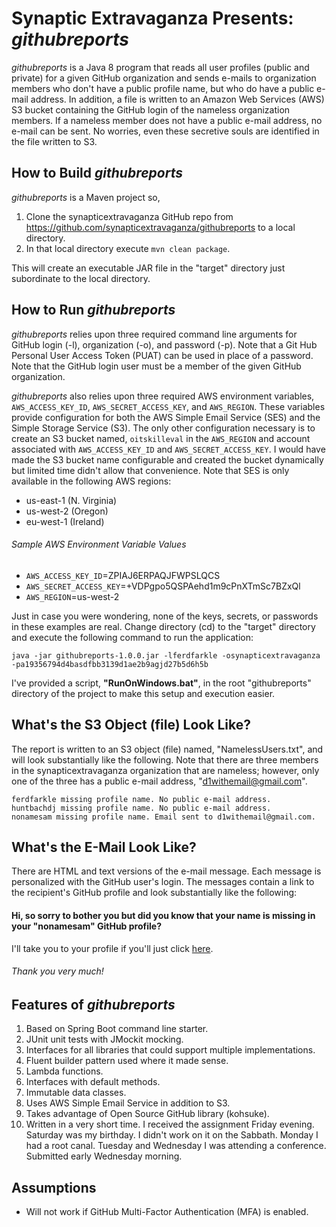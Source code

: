 # Synaptic Extravaganza Presents: *githubreports*

*githubreports* is a Java 8 program that reads all user profiles (public and private) for a given GitHub organization and sends e-mails to organization members who don't have a public profile name, but who do have a public e-mail address. In addition, a file is written to an Amazon Web Services (AWS) S3 bucket containing the GitHub login of the nameless organization members. If a nameless member does not have a public e-mail address, no e-mail can be sent. No worries, even these secretive souls are identified in the file written to S3.

## How to Build *githubreports*

*githubreports* is a Maven project so,

1. Clone the synapticextravaganza GitHub repo from https://github.com/synapticextravaganza/githubreports to a local directory. 
2. In that local directory execute `mvn clean package`.

This will create an executable JAR file in the "target" directory just subordinate to the local directory. 

## How to Run *githubreports*

*githubreports* relies upon three required command line arguments for GitHub login (-l), organization (-o), and password (-p). Note that a Git Hub Personal User Access Token (PUAT) can be used in place of a password. Note that the GitHub login user must be a member of the given GitHub organization. 

*githubreports* also relies upon three required AWS environment variables, `AWS_ACCESS_KEY_ID`, `AWS_SECRET_ACCESS_KEY`, and `AWS_REGION`. These variables provide configuration for both the AWS Simple Email Service (SES) and the Simple Storage Service (S3). The only other configuration necessary is to create an S3 bucket named, `oitskilleval` in the `AWS_REGION` and account associated with `AWS_ACCESS_KEY_ID` and `AWS_SECRET_ACCESS_KEY`. I would have made the S3 bucket name configurable and created the bucket dynamically but limited time didn't allow that convenience. Note that SES is only available in the following AWS regions:

* us-east-1 (N. Virginia)
* us-west-2 (Oregon)
* eu-west-1 (Ireland)

###### Sample AWS Environment Variable Values

* `AWS_ACCESS_KEY_ID`=ZPIAJ6ERPAQJFWPSLQCS
* `AWS_SECRET_ACCESS_KEY`=+VDPgpo5QSPAehd1m9cPnXTmSc7BZxQl
* `AWS_REGION`=us-west-2

Just in case you were wondering, none of the keys, secrets, or passwords in these examples are real. Change directory (cd) to the "target" directory and execute the following command to run the application:

`java -jar githubreports-1.0.0.jar -lferdfarkle -osynapticextravaganza -pa19356794d4basdfbb3139d1ae2b9agjd27b5d6h5b`

I've provided a script, **"RunOnWindows.bat"**, in the root "githubreports" directory of the project to make this setup and execution easier. 

## What's the S3 Object (file) Look Like?

The report is written to an S3 object (file) named, "NamelessUsers.txt", and will look substantially like the following. Note that there are three members in the synapticextravaganza organization that are nameless; however, only one of the three has a public e-mail address, "d1withemail@gmail.com".
```
ferdfarkle missing profile name. No public e-mail address.
huntbachdj missing profile name. No public e-mail address.
nonamesam missing profile name. Email sent to d1withemail@gmail.com.
```

## What's the E-Mail Look Like?

There are HTML and text versions of the e-mail message. Each message is personalized with the GitHub user's login. The messages contain a link to the recipient's GitHub profile and look substantially like the following: 

<h4>Hi, so sorry to bother you but did you know that your name is missing in your "nonamesam" GitHub profile?</h4>
<p>
I'll take you to your profile if you'll just click <a href='https://github.com/settings/profile'>here</a>.
<p>
<h6>Thank you very much!</h6>

## Features of *githubreports*

1. Based on Spring Boot command line starter.
2. JUnit unit tests with JMockit mocking.
3. Interfaces for all libraries that could support multiple implementations.
4. Fluent builder pattern used where it made sense.
5. Lambda functions.
6. Interfaces with default methods.
7. Immutable data classes.
8. Uses AWS Simple Email Service in addition to S3.
9. Takes advantage of Open Source GitHub library (kohsuke).
10. Written in a very short time. I received the assignment Friday evening. Saturday was my birthday. I didn't work on it on the Sabbath. Monday I had a root canal. Tuesday and Wednesday I was attending a conference. Submitted early Wednesday morning.

## Assumptions

* Will not work if GitHub Multi-Factor Authentication (MFA) is enabled.

